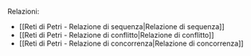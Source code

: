 Relazioni:
- [[Reti di Petri - Relazione di sequenza|Relazione di sequenza]]
- [[Reti di Petri - Relazione di conflitto|Relazione di conflitto]]
- [[Reti di Petri - Relazione di concorrenza|Relazione di concorrenza]]